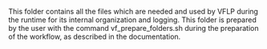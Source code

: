 This folder contains all the files which are needed and used by VFLP during the runtime for its internal organization and logging.
This folder is prepared by the user with the command vf_prepare_folders.sh during the preparation of the workflow, as described in the documentation.